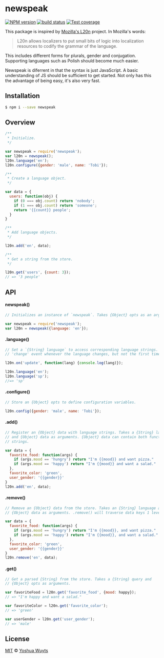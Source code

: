 # newspeak
[![NPM version][npm-image]][npm-url] [![build status][travis-image]][travis-url]
[![Test coverage][coveralls-image]][coveralls-url]

This package is inspired by [Mozilla's L20n](http://l20n.org/) project. In
Mozilla's words:

> L20n allows localizers to put small bits of logic into localization resources
> to codify the grammar of the language.

This includes different forms for plurals, gender and conjugation. Supporting
languages such as Polish should become much easier.

Newspeak is diferrent in that the syntax is just JavaScript. A basic
understanding of JS should be sufficient to get started. Not only has this the
advantage of being easy, it's also very fast.

## Installation
```bash
$ npm i --save newspeak
```

## Overview
```js
/**
 * Initialize.
 */

var newspeak = require('newspeak');
var l20n = newspeak();
l20n.language('en');
l20n.configure({gender: 'male', name: 'Tobi'});

/**
 * Create a language object.
 */

var data = {
  users: function(obj) {
    if (0 === obj.count) return 'nobody';
    if (1 === obj.count) return 'someone';
    return '{{count}} people';
  }
}

/**
 * Add language objects.
 */

l20n.add('en', data);

/**
 * Get a string from the store.
 */

l20n.get('users', {count: 3});
// => '3 people'
```

## API
#### newspeak()
```js
// Initializes an instance of `newspeak`. Takes {Object} opts as an argument.

var newspeak = require('newspeak');
var l20n = newspeak({language: 'en'});
```

#### .language()
```js
// Set a `{String} language` to access corresponding language strings. Emits a
// 'change' event whenever the language changes, but not the first time it's set.

l20n.on('update', function(lang) {console.log(lang)});

l20n.language('en');
l20n.language('sp');
//=> 'sp'
```

#### .configure()
```js
// Store an {Object} opts to define configuration variables.

l20n.config({gender: 'male', name: 'Tobi'});
```

#### .add()
```js
// Register an {Object} data with language strings. Takes a {String} language
// and {Object} data as arguments. {Object} data can contain both functions and
// strings.

var data = {
  favorite_food: function(args) {
    if (args.mood == 'hungry') return "I'm {{mood}} and want pizza."
    if (args.mood == 'happy') return "I'm {{mood}} and want a salad."
  },
  favorite_color: 'green',
  user_gender: '{{gender}}'
}
l20n.add('en', data);
```

#### .remove()

```js
// Remove an {Object} data from the store. Takes an {String} language and
// {Object} data as arguments. .remove() will traverse data keys 1 level deep.

var data = {
  favorite_food: function(args) {
    if (args.mood == 'hungry') return "I'm {{mood}}, and want pizza."
    if (args.mood == 'happy') return "I'm {{mood}}, and want a salad."
  },
  favorite_color: 'green',
  user_gender: '{{gender}}'
}
l20n.remove('en', data);
```

#### .get()
```js
// Get a parsed {String} from the store. Takes a {String} query and
// {Object} opts as arguments.

var favoriteFood = l20n.get('favorite_food', {mood: happy});
// => "I'm happy and want a salad."

var favoriteColor = l20n.get('favorite_color');
// => 'green'

var userGender = l20n.get('user_gender');
// => 'male'
```
## License
[MIT](https://tldrlegal.com/license/mit-license) © [Yoshua Wuyts](http://yoshuawuyts.com)

[npm-image]: https://img.shields.io/npm/v/newspeak.svg?style=flat-square
[npm-url]: https://npmjs.org/package/newspeak
[travis-image]: https://img.shields.io/travis/yoshuawuyts/newspeak.svg?style=flat-square
[travis-url]: https://travis-ci.org/yoshuawuyts/newspeak
[coveralls-image]: https://img.shields.io/coveralls/yoshuawuyts/newspeak.svg?style=flat-square
[coveralls-url]: https://coveralls.io/r/yoshuawuyts/newspeak?branch=master
